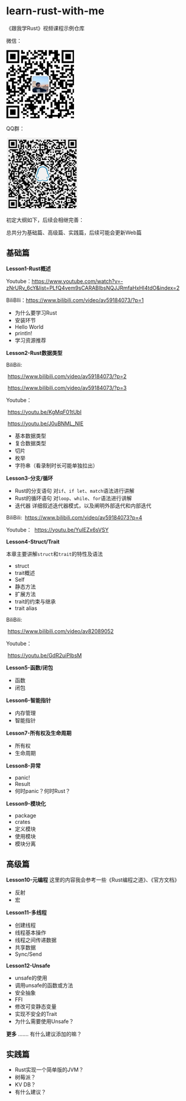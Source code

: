 # learn-rust-with-me
《跟我学Rust》视频课程示例仓库

微信：

![](./wechat.png)

QQ群：

![](./qq.png)

初定大纲如下，后续会相继完善：

总共分为基础篇、高级篇、实践篇，后续可能会更新Web篇


## 基础篇

**Lesson1-Rust概述**

Youtube：https://www.youtube.com/watch?v=-zNrURv_6cY&list=PLfQ4vem9sCARABIbsNQJJRmfaHxHI4tdO&index=2

BiliBIli：https://www.bilibili.com/video/av59184073/?p=1

- 为什么要学习Rust
- 安装环节
- Hello World
- println!
- 学习资源推荐

**Lesson2-Rust数据类型**

BiliBili:

​	 https://www.bilibili.com/video/av59184073/?p=2   

​	 https://www.bilibili.com/video/av59184073/?p=3

Youtube：

​	https://youtu.be/KgMqF01tUbI

​	https://youtu.be/J0uBNML_NIE

- 基本数据类型
- 复合数据类型
- 切片
- 枚举
- 字符串（看录制时长可能单独拉出）

**Lesson3-分支/循环**
- Rust的分支语句
对`if`、`if let`、`match`语法进行讲解
- Rust的循环语句
对`loop`、`while`、`for`语法进行讲解
- 迭代器
详细叙述迭代器模式，以及阐明外部迭代和内部迭代

BiliBili:
​	https://www.bilibili.com/video/av59184073?p=4

Youtube：
​	https://youtu.be/YuIEZx6sVSY


**Lesson4-Struct/Trait**

本章主要讲解`struct`和`trait`的特性及语法
- struct
- trait概述
- Self
- 静态方法
- 扩展方法
- trait的约束与继承
- trait alias

BiliBili:

​	https://www.bilibili.com/video/av82089052

Youtube：

​	https://youtu.be/GdR2uiPIbsM


**Lesson5-函数/闭包**
- 函数
- 闭包

**Lesson6-智能指针**
- 内存管理
- 智能指针

**Lesson7-所有权及生命周期**
- 所有权
- 生命周期

**Lesson8-异常**
- panic!
- Result
- 何时panic？何时Rust？

**Lesson9-模块化**
- package
- crates
- 定义模块
- 使用模块
- 模块分离


## 高级篇
**Lesson10-元编程**
这里的内容我会参考一些《Rust编程之道》、《官方文档》
- 反射
- 宏

**Lesson11-多线程**
- 创建线程
- 线程基本操作
- 线程之间传递数据
- 共享数据
- Sync/Send

**Lesson12-Unsafe**
- unsafe的使用
- 调用unsafe的函数或方法
- 安全抽象
- FFI
- 修改可变静态变量
- 实现不安全的Trait
- 为什么需要使用Unsafe？


**更多**
....... 
有什么建议添加的嘛？

## 实践篇

- Rust实现一个简单版的JVM？
- 树莓派？
- KV DB？
- 有什么建议？
